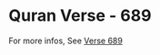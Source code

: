 # Quran Verse - 689 

For more infos, See [Verse 689](https://www.quranbookk.com/quran/search?q=689)